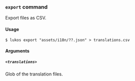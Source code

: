 ### `export` command

Export files as CSV.

#### Usage

    $ lukos export "assets/i18n/??.json" > translations.csv

#### Arguments

##### `<translations>`

Glob of the translation files.
